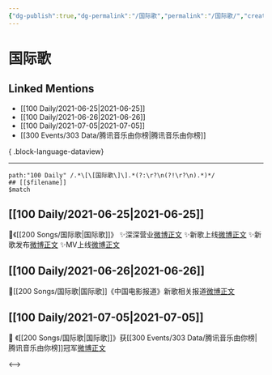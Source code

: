 ```yaml
---
{"dg-publish":true,"dg-permalink":"/国际歌","permalink":"/国际歌/","created":"2023-04-09T22:01:04.000+08:00","updated":"2023-04-10T15:36:44.000+08:00"}
---
```


# 国际歌

## Linked Mentions
- [[100 Daily/2021-06-25\|2021-06-25]]
- [[100 Daily/2021-06-26\|2021-06-26]]
- [[100 Daily/2021-07-05\|2021-07-05]]
- [[300 Events/303 Data/腾讯音乐由你榜\|腾讯音乐由你榜]]

{ .block-language-dataview}

---

```expander
path:"100 Daily" /.*\[\[国际歌\]\].*(?:\r?\n(?!\r?\n).*)*/
## [[$filename]]
$match
```
## [[100 Daily/2021-06-25\|2021-06-25]]
🌟《[[200 Songs/国际歌\|国际歌]]》
✨深深营业[微博正文](https://m.weibo.cn/6466290670/4651962321080262)
✨新歌上线[微博正文](https://m.weibo.cn/6466290670/4651916958631987)
✨新歌发布[微博正文](https://m.weibo.cn/6466290670/4651918322305926)
✨MV上线[微博正文](https://m.weibo.cn/6466290670/4651970234682630)
## [[100 Daily/2021-06-26\|2021-06-26]]
🌟[[200 Songs/国际歌\|国际歌]]《中国电影报道》新歌相关报道[微博正文](https://weibo.com/detail/4652437707686242)

## [[100 Daily/2021-07-05\|2021-07-05]]
🌟 《[[200 Songs/国际歌\|国际歌]]》获[[300 Events/303 Data/腾讯音乐由你榜\|腾讯音乐由你榜]]冠军[微博正文](https://weibo.com/detail/4655697533340401)

<-->